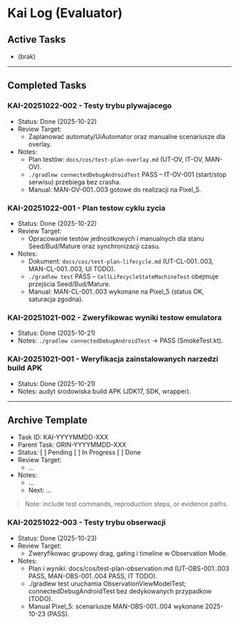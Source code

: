 # Kai Log (Evaluator)

## Active Tasks
- (brak)

---

## Completed Tasks
### KAI-20251022-002 - Testy trybu plywajacego
- Status: Done (2025-10-22)
- Review Target:
  - Zaplanować automaty/UiAutomator oraz manualne scenariusze dla overlay.
- Notes:
  - Plan testów: `docs/cos/test-plan-overlay.md` (UT-OV, IT-OV, MAN-OV).
  - `./gradlew connectedDebugAndroidTest` PASS – IT-OV-001 (start/stop serwisu) przebiega bez crasha.
  - Manual: MAN-OV-001..003 gotowe do realizacji na Pixel_5.

### KAI-20251022-001 - Plan testow cyklu zycia
- Status: Done (2025-10-22)
- Review Target:
  - Opracowanie testów jednostkowych i manualnych dla stanu Seed/Bud/Mature oraz synchronizacji czasu.
- Notes:
  - Dokument: `docs/cos/test-plan-lifecycle.md` (UT-CL-001..003, MAN-CL-001..003, UI TODO).
  - `./gradlew test` PASS – `CellLifecycleStateMachineTest` obejmuje przejścia Seed/Bud/Mature.
  - Manual: MAN-CL-001..003 wykonane na Pixel_5 (status OK, saturacja zgodna).

### KAI-20251021-002 - Zweryfikowac wyniki testow emulatora
- Status: Done (2025-10-21)
- Notes: `./gradlew connectedDebugAndroidTest` -> PASS (SmokeTest.kt).

### KAI-20251021-001 - Weryfikacja zainstalowanych narzedzi build APK
- Status: Done (2025-10-21)
- Notes: audyt środowiska build APK (JDK17, SDK, wrapper).

---

## Archive Template
- Task ID: KAI-YYYYMMDD-XXX
- Parent Task: ORIN-YYYYMMDD-XXX
- Status: [ ] Pending [ ] In Progress [ ] Done
- Review Target:
  - ...
- Notes:
  - ...
  - Next: ...

> Note: include test commands, reproduction steps, or evidence paths.

### KAI-20251022-003 - Testy trybu obserwacji
- Status: Done (2025-10-23)
- Review Target:
  - Zweryfikowac grupowy drag, gating i timeline w Observation Mode.
- Notes:
  - Plan i wyniki: docs/cos/test-plan-observation.md (UT-OBS-001..003 PASS, MAN-OBS-001..004 PASS, IT TODO).
  - ./gradlew test uruchamia ObservationViewModelTest; connectedDebugAndroidTest bez dedykowanych przypadkow (TODO).
  - Manual Pixel_5: scenariusze MAN-OBS-001..004 wykonane 2025-10-23 (PASS).
